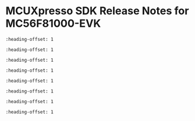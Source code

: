 # MCUXpresso SDK Release Notes for MC56F81000-EVK

```{include} topics/overview.md
:heading-offset: 1
```

```{include} topics/mcuxpresso_sdk.md
:heading-offset: 1
```

```{include} topics/development_tools.md
:heading-offset: 1
```

```{include} topics/supported_development_systems.md
:heading-offset: 1
```

```{include} topics/what_is_new.md
:heading-offset: 1
```

```{include} ../../../../release/commonrn/topics/release_contents.md
:heading-offset: 1
```

```{include} topics/mcuxpresso_sdk_release_package.md
:heading-offset: 1
```

```{include} topics/known_issues.md
:heading-offset: 1
```